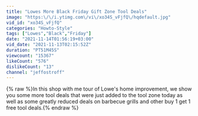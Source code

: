 ```yaml
---
title: "Lowes More Black Friday Gift Zone Tool Deals"
image: "https:\/\/i.ytimg.com\/vi\/xo34S_vFjfQ\/hqdefault.jpg"
vid_id: "xo34S_vFjfQ"
categories: "Howto-Style"
tags: ["Lowes","Black","Friday"]
date: "2021-11-14T01:56:19+03:00"
vid_date: "2021-11-13T02:15:52Z"
duration: "PT51M45S"
viewcount: "15367"
likeCount: "576"
dislikeCount: "13"
channel: "jeffostroff"
---
```

{% raw %}In this shop with me tour of Lowe's home improvement, we show you some more tool deals that were just added to the tool zone today as well as some greatly reduced deals on barbecue grills and other buy 1 get 1 free tool deals.{% endraw %}
